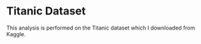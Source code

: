 # Titanic Dataset

This analysis is performed on the Titanic dataset which I downloaded from Kaggle.
